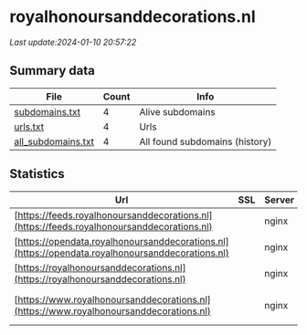# royalhonoursanddecorations.nl
*Last update:2024-01-10 20:57:22*
## Summary data
| File       | Count | Info |
|------------|-------|------|
|[subdomains.txt](/data/royalhonoursanddecorations/subdomains.txt)|4|Alive subdomains|
|[urls.txt](/data/royalhonoursanddecorations/urls.txt)|4|Urls|
|[all_subdomains.txt](/data/royalhonoursanddecorations/all_subdomains.txt)|4|All found subdomains (history)|
## Statistics
| Url | SSL | Server | Cookie | HSTS | CSP | XFO | XXP | RP | Tech |
|------------|-------|------|------|------|------|------|------|------|------|
|[https://feeds.royalhonoursanddecorations.nl](https://feeds.royalhonoursanddecorations.nl)| |nginx| |:white_check_mark: | |:white_check_mark: |:white_check_mark: |:white_check_mark: |HSTS Nginx|
|[https://opendata.royalhonoursanddecorations.nl](https://opendata.royalhonoursanddecorations.nl)| |nginx| |:white_check_mark: | |:white_check_mark: |:white_check_mark: |:white_check_mark: |HSTS Nginx|
|[https://royalhonoursanddecorations.nl](https://royalhonoursanddecorations.nl)| |nginx| |:white_check_mark: |:warning: |:white_check_mark: |:white_check_mark: |:white_check_mark: |HSTS Nginx|
|[https://www.royalhonoursanddecorations.nl](https://www.royalhonoursanddecorations.nl)| |nginx| |:white_check_mark: |:warning: |:white_check_mark: |:white_check_mark: |:white_check_mark: |Bloomreach HSTS Ngin...|